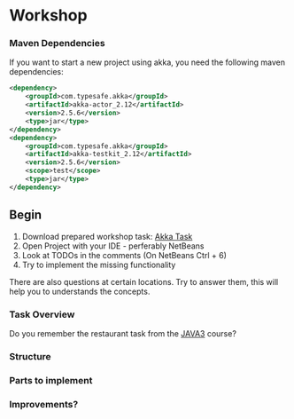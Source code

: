 # Workshop


### Maven Dependencies
If you want to start a new project using akka, you need the following maven dependencies:
```xml
<dependency>
    <groupId>com.typesafe.akka</groupId>
    <artifactId>akka-actor_2.12</artifactId>
    <version>2.5.6</version>
    <type>jar</type>
</dependency>
<dependency>
    <groupId>com.typesafe.akka</groupId>
    <artifactId>akka-testkit_2.12</artifactId>
    <version>2.5.6</version>
    <scope>test</scope>
    <type>jar</type>
</dependency>
```

## Begin

1. Download prepared workshop task: [Akka Task](https://rawgit.com/sebivenlo/akka-workshop2017/master/tutorial/Task.zip)
2. Open Project with your IDE - perferably NetBeans
3. Look at TODOs in the comments (On NetBeans Ctrl + 6)
4. Try to implement the missing functionality

There are also questions at certain locations. Try to answer them, this will help you to understands the concepts.

### Task Overview
Do you remember the restaurant task from the [JAVA3](https://java3.fontysvenlo.org) course?



### Structure


### Parts to implement


### Improvements?

